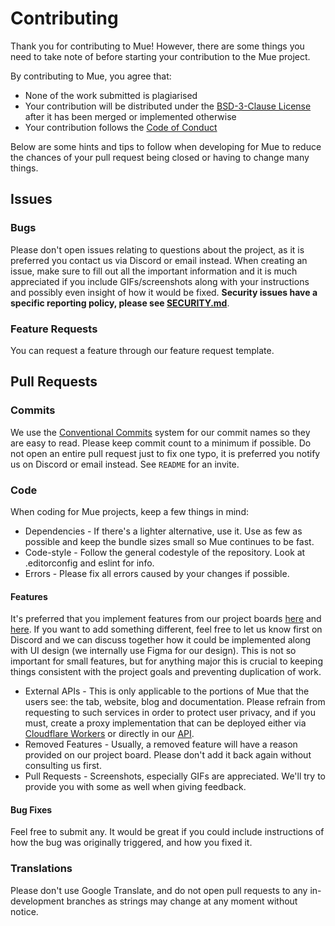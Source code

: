 # Contributing
Thank you for contributing to Mue! However, there are some things you need to take note of before starting your contribution to the Mue project.

By contributing to Mue, you agree that:
* None of the work submitted is plagiarised
* Your contribution will be distributed under the [BSD-3-Clause License](https://opensource.org/licenses/BSD-3-Clause) after it has been merged or implemented otherwise
* Your contribution follows the [Code of Conduct](CODE_OF_CONDUCT.md)

Below are some hints and tips to follow when developing for Mue to reduce the chances of your pull request being closed or having to change many things.

## Issues
### Bugs
Please don't open issues relating to questions about the project, as it is preferred you contact us via Discord or email instead. When creating an issue,
make sure to fill out all the important information and it is much appreciated if you include GIFs/screenshots along with your instructions and possibly
even insight of how it would be fixed. **Security issues have a specific reporting policy, please see [SECURITY.md](SECURITY.md)**.

### Feature Requests
You can request a feature through our feature request template.

## Pull Requests
### Commits
We use the [Conventional Commits](https://www.conventionalcommits.org/en/v1.0.0/) system for our commit names so they are easy to read. 
Please keep commit count to a minimum if possible. Do not open an entire pull request just to fix one typo, it is preferred you notify us on Discord or email 
instead. See ``README`` for an invite.

### Code
When coding for Mue projects, keep a few things in mind:

* Dependencies - If there's a lighter alternative, use it. Use as few as possible and keep the bundle sizes small so Mue continues to be fast.
* Code-style - Follow the general codestyle of the repository. Look at .editorconfig and eslint for info.
* Errors - Please fix all errors caused by your changes if possible.

#### Features
It's preferred that you implement features from our project boards [here](https://github.com/mue/mue/projects) and [here](https://trello.com/b/w7zhS7Hi). If you want to add something different, feel free to let us know first
on Discord and we can discuss together how it could be implemented along with UI design (we internally use Figma for our design). This is not so important for small
features, but for anything major this is crucial to keeping things consistent with the project goals and preventing duplication of work.

* External APIs - This is only applicable to the portions of Mue that the users see: the tab, website, blog and documentation. Please refrain from requesting to such services
in order to protect user privacy, and if you must, create a proxy implementation that can be deployed either via [Cloudflare Workers](https://workers.dev) or directly in our 
[API](https://github.com/mue/api).
* Removed Features - Usually, a removed feature will have a reason provided on our project board. Please don't add it back again without consulting us first.
* Pull Requests - Screenshots, especially GIFs are appreciated. We'll try to provide you with some as well when giving feedback.

#### Bug Fixes
Feel free to submit any. It would be great if you could include instructions of how the bug was originally triggered, and how you fixed it.

### Translations
Please don't use Google Translate, and do not open pull requests to any in-development branches as strings may change at any moment without notice.
